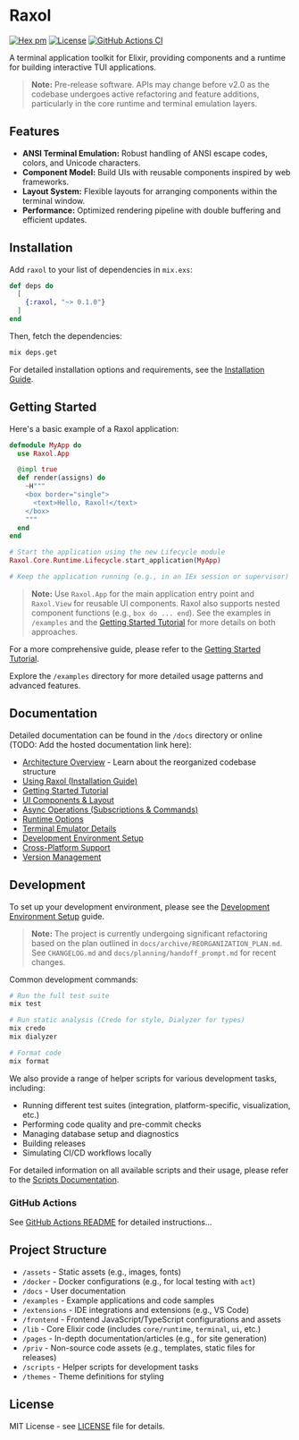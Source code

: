 # Raxol

[![Hex pm](https://img.shields.io/hexpm/v/raxol.svg)](https://hex.pm/packages/raxol)
[![License](https://img.shields.io/badge/License-MIT-blue.svg)](LICENSE.md)
[![GitHub Actions CI](https://github.com/Hydepwns/raxol/actions/workflows/ci.yml/badge.svg)](https://github.com/Hydepwns/raxol/actions/workflows/ci.yml)

A terminal application toolkit for Elixir, providing components and a runtime for building interactive TUI applications.

> **Note:** Pre-release software. APIs may change before v2.0 as the codebase undergoes active refactoring and feature additions, particularly in the core runtime and terminal emulation layers.

<!-- TODO: Add a screenshot or GIF demo here -->

## Features

- **ANSI Terminal Emulation:** Robust handling of ANSI escape codes, colors, and Unicode characters.
- **Component Model:** Build UIs with reusable components inspired by web frameworks.
- **Layout System:** Flexible layouts for arranging components within the terminal window.
- **Performance:** Optimized rendering pipeline with double buffering and efficient updates.

## Installation

Add `raxol` to your list of dependencies in `mix.exs`:

```elixir
def deps do
  [
    {:raxol, "~> 0.1.0"}
  ]
end
```

Then, fetch the dependencies:

```bash
mix deps.get
```

For detailed installation options and requirements, see the [Installation Guide](docs/installation/Installation.md).

## Getting Started

Here's a basic example of a Raxol application:

```elixir
defmodule MyApp do
  use Raxol.App

  @impl true
  def render(assigns) do
    ~H"""
    <box border="single">
      <text>Hello, Raxol!</text>
    </box>
    """
  end
end

# Start the application using the new Lifecycle module
Raxol.Core.Runtime.Lifecycle.start_application(MyApp)

# Keep the application running (e.g., in an IEx session or supervisor)
```

> **Note:** Use `Raxol.App` for the main application entry point and `Raxol.View` for reusable UI components. Raxol also supports nested component functions (e.g., `box do ... end`). See the examples in `/examples` and the [Getting Started Tutorial](docs/guides/quick_start.md) for more details on both approaches.

For a more comprehensive guide, please refer to the [Getting Started Tutorial](docs/guides/quick_start.md).

Explore the `/examples` directory for more detailed usage patterns and advanced features.

## Documentation

Detailed documentation can be found in the `/docs` directory or online (TODO: Add the hosted documentation link here):

- [Architecture Overview](docs/ARCHITECTURE.md) - Learn about the reorganized codebase structure
- [Using Raxol (Installation Guide)](docs/installation/Installation.md)
- [Getting Started Tutorial](docs/guides/quick_start.md)
- [UI Components & Layout](docs/guides/components.md)
- [Async Operations (Subscriptions & Commands)](docs/guides/async_operations.md)
- [Runtime Options](docs/guides/runtime_options.md)
- [Terminal Emulator Details](docs/terminal_emulator.md)
- [Development Environment Setup](docs/installation/DevelopmentSetup.md)
- [Cross-Platform Support](docs/installation/CrossPlatformSupport.md)
- [Version Management](docs/installation/VersionManagement.md)

## Development

To set up your development environment, please see the [Development Environment Setup](docs/installation/DevelopmentSetup.md) guide.

> **Note:** The project is currently undergoing significant refactoring based on the plan outlined in `docs/archive/REORGANIZATION_PLAN.md`. See `CHANGELOG.md` and `docs/planning/handoff_prompt.md` for recent changes.

Common development commands:

```bash
# Run the full test suite
mix test

# Run static analysis (Credo for style, Dialyzer for types)
mix credo
mix dialyzer

# Format code
mix format
```

We also provide a range of helper scripts for various development tasks, including:

- Running different test suites (integration, platform-specific, visualization, etc.)
- Performing code quality and pre-commit checks
- Managing database setup and diagnostics
- Building releases
- Simulating CI/CD workflows locally

For detailed information on all available scripts and their usage, please refer to the [Scripts Documentation](scripts/README.md).

### GitHub Actions

See [GitHub Actions README](.github/workflows/README.md) for detailed instructions...

## Project Structure

- `/assets` - Static assets (e.g., images, fonts)
- `/docker` - Docker configurations (e.g., for local testing with `act`)
- `/docs` - User documentation
- `/examples` - Example applications and code samples
- `/extensions` - IDE integrations and extensions (e.g., VS Code)
- `/frontend` - Frontend JavaScript/TypeScript configurations and assets
- `/lib` - Core Elixir code (includes `core/runtime`, `terminal`, `ui`, etc.)
- `/pages` - In-depth documentation/articles (e.g., for site generation)
- `/priv` - Non-source code assets (e.g., templates, static files for releases)
- `/scripts` - Helper scripts for development tasks
- `/themes` - Theme definitions for styling

## License

MIT License - see [LICENSE](LICENSE.md) file for details.

